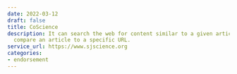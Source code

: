 ```yaml
---
date: 2022-03-12
draft: false
title: CoScience
description: It can search the web for content similar to a given article, and graphically
  compare an article to a specific URL.
service_url: https://www.sjscience.org
categories:
- endorsement
---
```




